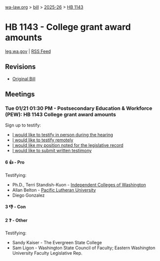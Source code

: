[wa-law.org](/) > [bill](/bill/) > [2025-26](/bill/2025-26/) > [HB 1143](/bill/2025-26/hb/1143/)

# HB 1143 - College grant award amounts
[leg.wa.gov](https://app.leg.wa.gov/billsummary?BillNumber=1143&Year=2025&Initiative=false) | [RSS Feed](./rss.xml)

## Revisions
* [Original Bill](1/)

## Meetings
### Tue 01/21 01:30 PM - Postsecondary Education & Workforce (PEW): HB 1143 College grant award amounts
Sign up to testify:
* [I would like to testify in person during the hearing](https://app.leg.wa.gov/csi/Testifier/Add?chamber=House&mId=32512&aId=161676&caId=24898&tId=1)
* [I would like to testify remotely](https://app.leg.wa.gov/csi/Testifier/Add?chamber=House&mId=32512&aId=161676&caId=24898&tId=2)
* [I would like my position noted for the legislative record](https://app.leg.wa.gov/csi/Testifier/Add?chamber=House&mId=32512&aId=161676&caId=24898&tId=3)
* [I would like to submit written testimony](https://app.leg.wa.gov/csi/Testifier/Add?chamber=House&mId=32512&aId=161676&caId=24898&tId=4)

#### 6 👍 - Pro
Testifying:
* Ph.D., Terri Standish-Kuon - [Independent Colleges of Washington](/org/independent_colleges_of_washington/)
* Allan Belton - [Pacific Lutheran University](/org/pacific_lutheran_university/)
* Diego Gonzalez

#### 3 👎 - Con

#### 2 ❓ - Other
Testifying:
* Sandy Kaiser - The Evergreen State College
* Sam Ligon - Washington State Council of Faculty; Eastern Washington University Faculty Legislative Rep.
